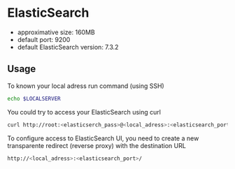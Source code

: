 # ElasticSearch

* approximative size: 160MB
* default port: 9200
* default ElasticSearch version: 7.3.2

## Usage

To known your local adress run command (using SSH)

```bash
echo $LOCALSERVER
```

You could try to access your ElasticSearch using curl

```bash
curl http://root:<elasticserch_pass>@<local_adress>:<elasticsearch_port>
```

To configure access to ElasticSearch UI, you need to create a new transparente redirect (reverse proxy) with the destination URL

```bash
http://<local_adress>:<elasticsearch_port>/
```
